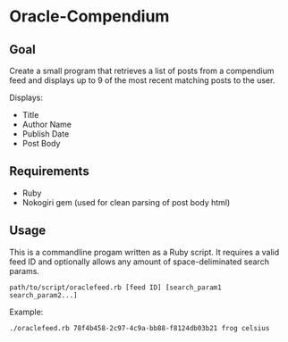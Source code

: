 # **Oracle-Compendium**

## Goal

Create a small program that retrieves a list of posts from a compendium feed and displays up to 9 of the most recent matching posts to the user.

Displays:
* Title
* Author Name
* Publish Date
* Post Body

## Requirements
* Ruby
* Nokogiri gem (used for clean parsing of post body html)

## Usage

This is a commandline progam written as a Ruby script.  It requires a valid feed ID and optionally allows any amount of space-deliminated search params.
```
path/to/script/oraclefeed.rb [feed ID] [search_param1 search_param2...]
```
Example:
```
./oraclefeed.rb 78f4b458-2c97-4c9a-bb88-f8124db03b21 frog celsius
```